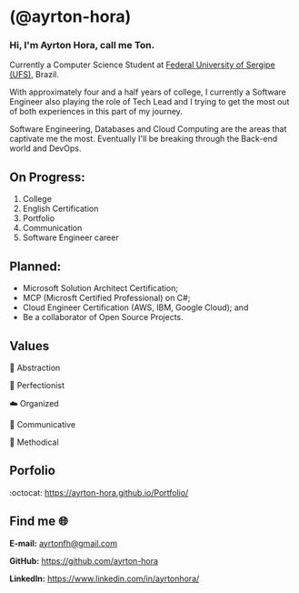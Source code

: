 # (@ayrton-hora)

### Hi, I'm Ayrton Hora, call me Ton.

Currently a Computer Science Student at [Federal University of Sergipe (UFS)](https://www.ufs.br/), Brazil.

With approximately four and a half years of college, I currently a Software Engineer also playing the role of Tech Lead and I trying to get the most out of both experiences in this part of my journey. 

Software Engineering, Databases and Cloud Computing are the areas that captivate me the most. Eventually I'll be breaking through the Back-end world and DevOps. 

## On Progress:
1. College
2. English Certification
3. Portfolio
4. Communication
5. Software Engineer career

## Planned:
 - Microsoft Solution Architect Certification;
 - MCP (Microsft Certified Professional) on C#;
 - Cloud Engineer Certification (AWS, IBM, Google Cloud); and
 - Be a collaborator of Open Source Projects.

## Values 
🍂 Abstraction

📓 Perfectionist

☁️ Organized

💬 Communicative

📌 Methodical

## Porfolio 
:octocat: https://ayrton-hora.github.io/Portfolio/

## Find me :globe_with_meridians:
**E-mail:** ayrtonfh@gmail.com

**GitHub:** https://github.com/ayrton-hora

**LinkedIn:** https://www.linkedin.com/in/ayrtonhora/

<!---
ayrton-hora/ayrton-hora is a ✨ special ✨ repository because its `README.md` (this file) appears on your GitHub profile.
You can click the Preview link to take a look at your changes.
--->
